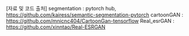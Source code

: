 [자료 및 코드 출처]
segmentation : pytorch hub, https://github.com/kairess/semantic-segmentation-pytorch
cartoonGAN : https://github.com/mnicnc404/CartoonGan-tensorflow
Real_esrGAN : https://github.com/xinntao/Real-ESRGAN